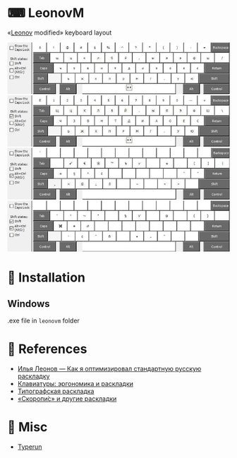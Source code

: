 # ⌨ LeonovM

«[Leonov](https://habr.com/ru/users/lemos/) modified» keyboard layout

![simple](./screenshots/LeonovM.jpg)
![simple+shift](./screenshots/LeonovMShft.jpg)
![simple+MAltGr](./screenshots/LeonovMAltGr.jpg)
![simple+MAltGr](./screenshots/LeonovMShftAltGr.jpg)

# 💾 Installation

## Windows

.exe file in `leonovm` folder

# 🧾 References
- [Илья Леонов — Как я оптимизировал стандартную русскую раскладку](https://habr.com/ru/articles/717912/)
- [Клавиатуры: эргономика и раскладки](https://t.me/klavaorgwork)
- [Типографская раскладка](https://ilyabirman.ru/typography-layout/)
- [«Скоропи́с» и другие раскладки](https://cont.ws/@russkivek/93620)

# 📂 Misc
- [Typerun](https://typerun.top/#rus_basic)
